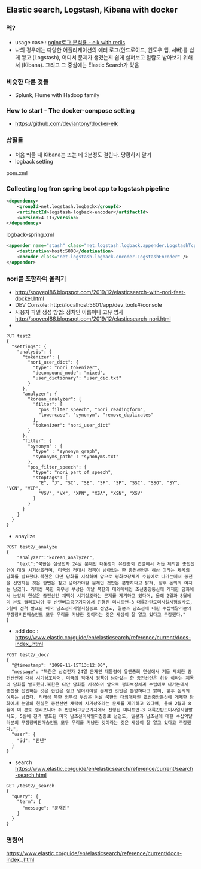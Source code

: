 ## Elastic search, Logstash, Kibana with docker
### 왜?
* usage case : [nginx로그 분석용 - elk with redis](https://medium.com/chequer/elkr-elasticsearch-logstash-kibana-redis-%EB%A5%BC-%EC%9D%B4%EC%9A%A9%ED%95%9C-%EB%A1%9C%EA%B7%B8%EB%B6%84%EC%84%9D-%ED%99%98%EA%B2%BD-%EA%B5%AC%EC%B6%95%ED%95%98%EA%B8%B0-f3dd9dfae622)
* 나의 경우에는 다양한 어플리케이션의 에러 로그(안드로이드, 윈도우 앱, 서버)를 쉽게 쌓고 (Logstash), 어디서 문제가 생겼는지 쉽게 살펴보고 알람도 받아보기 위해서 (Kibana). 그리고 그 중심에는 Elastic Search가 있음

### 비슷한 다른 것들 
* Splunk, Flume with Hadoop family

### How to start - The docker-compose setting
* https://github.com/deviantony/docker-elk

### 삽질들 
* 처음 띄울 때 Kibana는 뜨는 데 2분정도 걸린다. 당황하지 말기
* logback setting

pom.xml

### Collecting log fron spring boot app to logstash pipeline
```xml
<dependency>
	<groupId>net.logstash.logback</groupId>
	<artifactId>logstash-logback-encoder</artifactId>
	<version>4.11</version>
</dependency>
```

logback-spring.xml

```xml
<appender name="stash" class="net.logstash.logback.appender.LogstashTcpSocketAppender">
	<destination>host:5000</destination>
	<encoder class="net.logstash.logback.encoder.LogstashEncoder" />
</appender>
```


### nori를 포함하여 올리기
* http://sooyeol86.blogspot.com/2019/12/elasticsearch-with-nori-feat-docker.html
* DEV Console: http://localhost:5601/app/dev_tools#/console
* 사용자 파일 생성 방법: 정치인 이름이나 고유 명사 http://sooyeol86.blogspot.com/2019/12/elasticsearch-nori.html
* 

```
PUT test2
{
  "settings": {
    "analysis": {
      "tokenizer": {
        "nori_user_dict": {
          "type": "nori_tokenizer",
          "decompound_mode": "mixed",
          "user_dictionary": "user_dic.txt"
        }
      },
      "analyzer": {
        "korean_analyzer": {
          "filter": [
            "pos_filter_speech", "nori_readingform",
            "lowercase", "synonym", "remove_duplicates"
          ],
          "tokenizer": "nori_user_dict"
        }
      },
      "filter": {
        "synonym" : {
          "type" : "synonym_graph",
          "synonyms_path" : "synonyms.txt"
        },
        "pos_filter_speech": {
          "type": "nori_part_of_speech",
          "stoptags": [
            "E", "J", "SC", "SE", "SF", "SP", "SSC", "SSO", "SY", "VCN", "VCP",
            "VSV", "VX", "XPN", "XSA", "XSN", "XSV"
          ]
        }
      }
    }
  }
}
```

* anaylize
```
POST test2/_analyze
{
    "analyzer":"korean_analyzer",
    "text":"북한은 삼성전자 24일 문재인 대통령이 유엔총회 연설에서 거듭 제의한 종전선언에 대해 시기상조라며, 미국의 적대시 정책이 남아있는 한 종전선언은 허상 이라는 제목의 담화를 발표했다.북한은 다만 담화를 시작하며 앞으로 평화보장체계 수립에로 나가는데서 종전을 선언하는 것은 한번은 짚고 넘어가야할 문제인 것만은 분명하다고 밝혀, 향후 논의의 여지는 남겼다. 리태성 북한 외무성 부상은 이날 북한의 대외매체인 조선중앙통신에 게재한 담화에서 눈앞의 현실은 종전선언 채택이 시기상조라는 문제를 제기하고 있다며, 올해 2월과 8월에 미 본토 캘리포니아 주 반덴버그공군기지에서 진행된 미니트맨-3 대륙간탄도미사일시험발사도, 5월에 전격 발표된 미국 남조선미사일지침종료 선언도, 일본과 남조선에 대한 수십억달러분의 무장장비판매승인도 모두 우리를 겨냥한 것이라는 것은 세상이 잘 알고 있다고 주장했다."
}
```
* add doc : https://www.elastic.co/guide/en/elasticsearch/reference/current/docs-index_.html
```
POST test2/_doc/
{
  "@timestamp": "2099-11-15T13:12:00",
  "message": "북한은 삼성전자 24일 문재인 대통령이 유엔총회 연설에서 거듭 제의한 종전선언에 대해 시기상조라며, 미국의 적대시 정책이 남아있는 한 종전선언은 허상 이라는 제목의 담화를 발표했다.북한은 다만 담화를 시작하며 앞으로 평화보장체계 수립에로 나가는데서 종전을 선언하는 것은 한번은 짚고 넘어가야할 문제인 것만은 분명하다고 밝혀, 향후 논의의 여지는 남겼다. 리태성 북한 외무성 부상은 이날 북한의 대외매체인 조선중앙통신에 게재한 담화에서 눈앞의 현실은 종전선언 채택이 시기상조라는 문제를 제기하고 있다며, 올해 2월과 8월에 미 본토 캘리포니아 주 반덴버그공군기지에서 진행된 미니트맨-3 대륙간탄도미사일시험발사도, 5월에 전격 발표된 미국 남조선미사일지침종료 선언도, 일본과 남조선에 대한 수십억달러분의 무장장비판매승인도 모두 우리를 겨냥한 것이라는 것은 세상이 잘 알고 있다고 주장했다.",
  "user": {
    "id": "안년"
  }
}
```


* search https://www.elastic.co/guide/en/elasticsearch/reference/current/search-search.html

```
GET /test2/_search
{
  "query": {
    "term": {
      "message": "문재인"
    }
  }
}
```



### 명령어
https://www.elastic.co/guide/en/elasticsearch/reference/current/docs-index_.html
```


```

